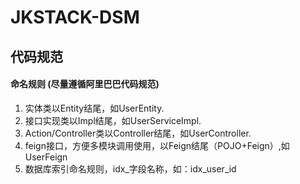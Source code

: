 # JKSTACK-DSM

## 代码规范
#### 命名规则 (尽量遵循阿里巴巴代码规范)
1. 实体类以Entity结尾，如UserEntity.
2. 接口实现类以Impl结尾，如UserServiceImpl.
3. Action/Controller类以Controller结尾，如UserController.
4. feign接口，方便多模块调用使用，以Feign结尾（POJO+Feign）,如UserFeign
5. 数据库索引命名规则，idx_字段名称，如：idx_user_id

